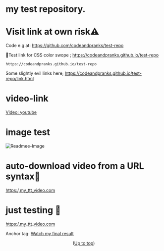 # my test repository.<a id="up"></a>
# Visit link at own risk⚠️
Code e.g at:
https://github.com/codeandpranks/test-repo 
 
 🔗Test link for CSS color swope ;
https://codeandpranks.github.io/test-repo 
```
https://codeandpranks.github.io/test-repo
```
Some slightly evil links here;
https://codeandpranks.github.io/test-repo/link.html

# video-link
[Video: youtube](https://youtube.com)

# image test
![Readmee-Image](https://github.com/CodeAndPranks/test-repo/blob/main/PXL_20250203_231900952.jpg)


# auto-download video from a URL syntax🚫
[https:/,my_ttt_video.com](https://github.com/CodeAndPranks/TicTacToe-Human-VS-PC/raw/main/ttt.mp4)

# just testing 🚫
[https:/,my_ttt_video.com](https://github.com/CodeAndPranks/TicTacToe-Human-VS-PC/raw/main/ttt.mp4)

Anchor tag:
<a href="https://github.com/CodeAndPranks/TicTacToe-Human-VS-PC/raw/main/ttt.mp4" target="_blank">Watch my final result</a>



<p align="center">(<a href="#up">Up to top</a>)</p>
